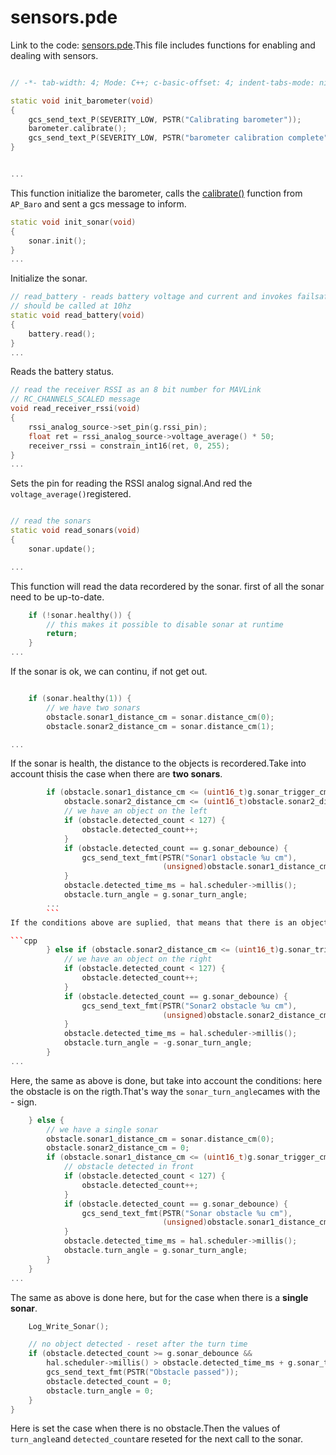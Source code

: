 # sensors.pde

Link to the code: [sensors.pde](https://github.com/diydrones/ardupilot/blob/master/APMrover2/sensors.pde).This file includes functions for enabling and dealing with sensors.

```cpp

// -*- tab-width: 4; Mode: C++; c-basic-offset: 4; indent-tabs-mode: nil -*-

static void init_barometer(void)
{
    gcs_send_text_P(SEVERITY_LOW, PSTR("Calibrating barometer"));
    barometer.calibrate();
    gcs_send_text_P(SEVERITY_LOW, PSTR("barometer calibration complete"));
}


...
````
This function initialize the barometer, calls the [calibrate()](https://github.com/diydrones/ardupilot/blob/master/libraries/AP_Baro/AP_Baro.cpp#L59) function from `AP_Baro` and sent a gcs message to inform.

```cpp
static void init_sonar(void)
{
    sonar.init();
}
...
```
Initialize the sonar.

```cpp
// read_battery - reads battery voltage and current and invokes failsafe
// should be called at 10hz
static void read_battery(void)
{
    battery.read();
}
...
```
Reads the battery status.
```cpp
// read the receiver RSSI as an 8 bit number for MAVLink
// RC_CHANNELS_SCALED message
void read_receiver_rssi(void)
{
    rssi_analog_source->set_pin(g.rssi_pin);
    float ret = rssi_analog_source->voltage_average() * 50;
    receiver_rssi = constrain_int16(ret, 0, 255);
}
...
```
Sets the pin for reading the RSSI analog signal.And red the `voltage_average()`registered.

```cpp

// read the sonars
static void read_sonars(void)
{
    sonar.update();

...
```
This function will read the data recordered by the sonar. first of all the sonar need to be up-to-date.
```cpp
    if (!sonar.healthy()) {
        // this makes it possible to disable sonar at runtime
        return;
    }
...
```
If the sonar is ok, we can continu, if not get out.

```cpp

    if (sonar.healthy(1)) {
        // we have two sonars
        obstacle.sonar1_distance_cm = sonar.distance_cm(0);
        obstacle.sonar2_distance_cm = sonar.distance_cm(1);

...
```
If the sonar is health, the distance to the objects is recordered.Take into account thisis the case when there are **two sonars**.
```cpp
        if (obstacle.sonar1_distance_cm <= (uint16_t)g.sonar_trigger_cm &&
            obstacle.sonar2_distance_cm <= (uint16_t)obstacle.sonar2_distance_cm)  {
            // we have an object on the left
            if (obstacle.detected_count < 127) {
                obstacle.detected_count++;
            }
            if (obstacle.detected_count == g.sonar_debounce) {
                gcs_send_text_fmt(PSTR("Sonar1 obstacle %u cm"),
                                  (unsigned)obstacle.sonar1_distance_cm);
            }
            obstacle.detected_time_ms = hal.scheduler->millis();
            obstacle.turn_angle = g.sonar_turn_angle;
        ...
        ```
If the conditions above are suplied, that means that there is an object on the rigth.A gcs message is sent and the `tun_angle`function is called to avoid it.

```cpp
        } else if (obstacle.sonar2_distance_cm <= (uint16_t)g.sonar_trigger_cm) {
            // we have an object on the right
            if (obstacle.detected_count < 127) {
                obstacle.detected_count++;
            }
            if (obstacle.detected_count == g.sonar_debounce) {
                gcs_send_text_fmt(PSTR("Sonar2 obstacle %u cm"),
                                  (unsigned)obstacle.sonar2_distance_cm);
            }
            obstacle.detected_time_ms = hal.scheduler->millis();
            obstacle.turn_angle = -g.sonar_turn_angle;
        }
...
```
Here, the same as above is done, but take into account the conditions: here the obstacle is on the rigth.That's way the `sonar_turn_angle`cames with the - sign.
```cpp
    } else {
        // we have a single sonar
        obstacle.sonar1_distance_cm = sonar.distance_cm(0);
        obstacle.sonar2_distance_cm = 0;
        if (obstacle.sonar1_distance_cm <= (uint16_t)g.sonar_trigger_cm)  {
            // obstacle detected in front
            if (obstacle.detected_count < 127) {
                obstacle.detected_count++;
            }
            if (obstacle.detected_count == g.sonar_debounce) {
                gcs_send_text_fmt(PSTR("Sonar obstacle %u cm"),
                                  (unsigned)obstacle.sonar1_distance_cm);
            }
            obstacle.detected_time_ms = hal.scheduler->millis();
            obstacle.turn_angle = g.sonar_turn_angle;
        }
    }
...
```
The same as above is done here, but for the case when there is a **single sonar**.

```cpp
    Log_Write_Sonar();

    // no object detected - reset after the turn time
    if (obstacle.detected_count >= g.sonar_debounce &&
        hal.scheduler->millis() > obstacle.detected_time_ms + g.sonar_turn_time*1000) {
        gcs_send_text_fmt(PSTR("Obstacle passed"));
        obstacle.detected_count = 0;
        obstacle.turn_angle = 0;
    }
}
```
Here is set the case when there is no obstacle.Then the values of `turn_angle`and `detected_count`are reseted for the next call to the sonar.
